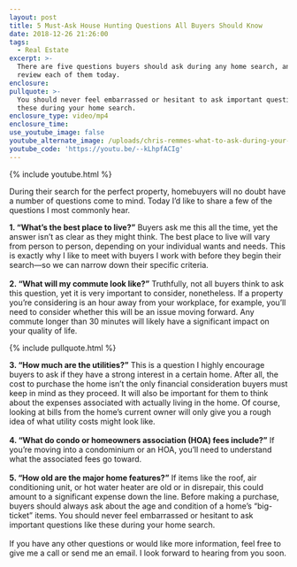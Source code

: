 ```yaml
---
layout: post
title: 5 Must-Ask House Hunting Questions All Buyers Should Know
date: 2018-12-26 21:26:00
tags:
  - Real Estate
excerpt: >-
  There are five questions buyers should ask during any home search, and we will
  review each of them today.
enclosure:
pullquote: >-
  You should never feel embarrassed or hesitant to ask important questions like
  these during your home search.
enclosure_type: video/mp4
enclosure_time:
use_youtube_image: false
youtube_alternate_image: /uploads/chris-remmes-what-to-ask-during-your-house-hunt-headshot-.jpg
youtube_code: 'https://youtu.be/--kLhpfACIg'
---
```


{% include youtube.html %}

During their search for the perfect property, homebuyers will no doubt have a number of questions come to mind. Today I’d like to share a few of the questions I most commonly hear. 

**1. “What’s the best place to live?”** Buyers ask me this all the time, yet the answer isn’t as clear as they might think. The best place to live will vary from person to person, depending on your individual wants and needs. This is exactly why I like to meet with buyers I work with before they begin their search—so we can narrow down their specific criteria. <br><br>**2. “What will my commute look like?”** Truthfully, not all buyers think to ask this question, yet it is very important to consider, nonetheless. If a property you’re considering is an hour away from your workplace, for example, you’ll need to consider whether this will be an issue moving forward. Any commute longer than 30 minutes will likely have a significant impact on your quality of life.

{% include pullquote.html %}

**3. “How much are the utilities?”** This is a question I highly encourage buyers to ask if they have a strong interest in a certain home. After all, the cost to purchase the home isn’t the only financial consideration buyers must keep in mind as they proceed. It will also be important for them to think about the expenses associated with actually living in the home. Of course, looking at bills from the home’s current owner will only give you a rough idea of what utility costs might look like. <br><br>**4. “What do condo or homeowners association (HOA) fees include?”** If you’re moving into a condominium or an HOA, you’ll need to understand what the associated fees go toward. <br><br>**5. “How old are the major home features?”** If items like the roof, air conditioning unit, or hot water heater are old or in disrepair, this could amount to a significant expense down the line. Before making a purchase, buyers should always ask about the age and condition of a home’s “big-ticket” items. You should never feel embarrassed or hesitant to ask important questions like these during your home search. <br><br>If you have any other questions or would like more information, feel free to give me a call or send me an email. I look forward to hearing from you soon.<br>